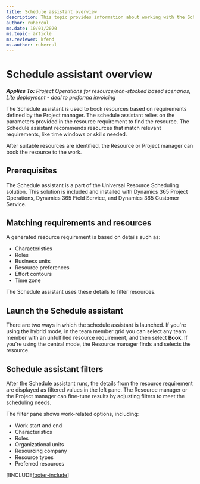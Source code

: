 ```yaml
---
title: Schedule assistant overview
description: This topic provides information about working with the Schedule assistant to book resources.
author: ruhercul
ms.date: 10/01/2020
ms.topic: article
ms.reviewer: kfend 
ms.author: ruhercul
---
```


# Schedule assistant overview

_**Applies To:** Project Operations for resource/non-stocked based scenarios, Lite deployment - deal to proforma invoicing_

The Schedule assistant is used to book resources based on requirements defined by the Project manager. The schedule assistant relies on the parameters provided in the resource requirement to find the resource. The Schedule assistant recommends resources that match relevant requirements, like time windows or skills needed.

After suitable resources are identified, the Resource or Project manager can book the resource to the work.

## Prerequisites

The Schedule assistant is a part of the Universal Resource Scheduling solution. This solution is included and installed with Dynamics 365 Project Operations, Dynamics 365 Field Service, and Dynamics 365 Customer Service.

## Matching requirements and resources

A generated resource requirement is based on details such as:

-   Characteristics
-   Roles
-   Business units
-   Resource preferences
-   Effort contours
-   Time zone

The Schedule assistant uses these details to filter resources.

## Launch the Schedule assistant

There are two ways in which the schedule assistant is launched. If you're using the hybrid mode, in the team member grid you can select any team member with an unfulfilled resource requirement, and then select **Book**. If you're using the central mode, the Resource manager finds and selects the resource.

## Schedule assistant filters

After the Schedule assistant runs, the details from the resource requirement are displayed as filtered values in the left pane. The Resource manager or the Project manager can fine-tune results by adjusting filters to meet the scheduling needs.

The filter pane shows work-related options, including:

-   Work start and end
-   Characteristics
-   Roles
-   Organizational units
-   Resourcing company
-   Resource types
-   Preferred resources


[!INCLUDE[footer-include](../includes/footer-banner.md)]